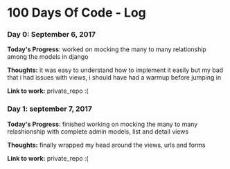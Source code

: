 # 100 Days Of Code - Log

### Day 0: September 6, 2017

**Today's Progress**: worked on mocking the many to many relationship among the models in django

**Thoughts:** it was easy to understand how to implement it easily but my bad that i had issues with views, i should have had a warmup before jumping in

**Link to work:** private_repo :(

### Day 1: september 7, 2017

**Today's Progress**: finished working on mocking the many to many relashionship with complete admin models, list and detail views

**Thoughts:** finally wrapped my head around the views, urls and forms

**Link to work:** private_repo :(
